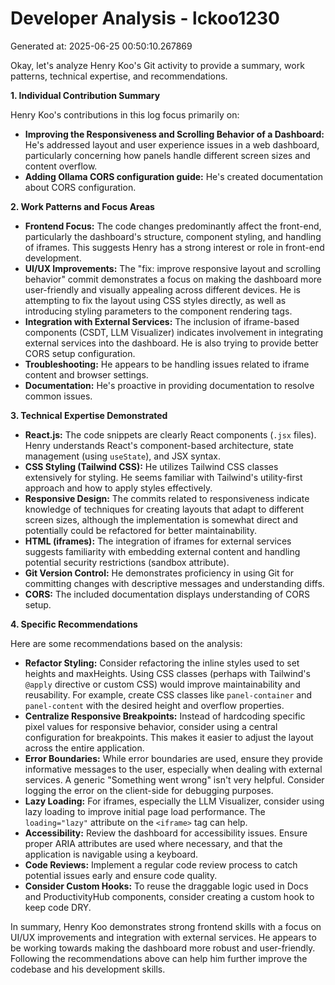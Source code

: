 # Developer Analysis - lckoo1230
Generated at: 2025-06-25 00:50:10.267869

Okay, let's analyze Henry Koo's Git activity to provide a summary, work patterns, technical expertise, and recommendations.

**1. Individual Contribution Summary**

Henry Koo's contributions in this log focus primarily on:

*   **Improving the Responsiveness and Scrolling Behavior of a Dashboard:**  He's addressed layout and user experience issues in a web dashboard, particularly concerning how panels handle different screen sizes and content overflow.
*   **Adding Ollama CORS configuration guide:** He's created documentation about CORS configuration.

**2. Work Patterns and Focus Areas**

*   **Frontend Focus:**  The code changes predominantly affect the front-end, particularly the dashboard's structure, component styling, and handling of iframes. This suggests Henry has a strong interest or role in front-end development.
*   **UI/UX Improvements:** The "fix: improve responsive layout and scrolling behavior" commit demonstrates a focus on making the dashboard more user-friendly and visually appealing across different devices.  He is attempting to fix the layout using CSS styles directly, as well as introducing styling parameters to the component rendering tags.
*   **Integration with External Services:**  The inclusion of iframe-based components (CSDT, LLM Visualizer) indicates involvement in integrating external services into the dashboard. He is also trying to provide better CORS setup configuration.
*   **Troubleshooting:** He appears to be handling issues related to iframe content and browser settings.
*   **Documentation:** He's proactive in providing documentation to resolve common issues.

**3. Technical Expertise Demonstrated**

*   **React.js:**  The code snippets are clearly React components (`.jsx` files).  Henry understands React's component-based architecture, state management (using `useState`), and JSX syntax.
*   **CSS Styling (Tailwind CSS):**  He utilizes Tailwind CSS classes extensively for styling.  He seems familiar with Tailwind's utility-first approach and how to apply styles effectively.
*   **Responsive Design:** The commits related to responsiveness indicate knowledge of techniques for creating layouts that adapt to different screen sizes, although the implementation is somewhat direct and potentially could be refactored for better maintainability.
*   **HTML (iframes):** The integration of iframes for external services suggests familiarity with embedding external content and handling potential security restrictions (sandbox attribute).
*   **Git Version Control:** He demonstrates proficiency in using Git for committing changes with descriptive messages and understanding diffs.
*   **CORS:** The included documentation displays understanding of CORS setup.

**4. Specific Recommendations**

Here are some recommendations based on the analysis:

*   **Refactor Styling:** Consider refactoring the inline styles used to set heights and maxHeights. Using CSS classes (perhaps with Tailwind's `@apply` directive or custom CSS) would improve maintainability and reusability. For example, create CSS classes like `panel-container` and `panel-content` with the desired height and overflow properties.
*   **Centralize Responsive Breakpoints:**  Instead of hardcoding specific pixel values for responsive behavior, consider using a central configuration for breakpoints.  This makes it easier to adjust the layout across the entire application.
*   **Error Boundaries:** While error boundaries are used, ensure they provide informative messages to the user, especially when dealing with external services. A generic "Something went wrong" isn't very helpful. Consider logging the error on the client-side for debugging purposes.
*   **Lazy Loading:**  For iframes, especially the LLM Visualizer, consider using lazy loading to improve initial page load performance.  The `loading="lazy"` attribute on the `<iframe>` tag can help.
*   **Accessibility:**  Review the dashboard for accessibility issues.  Ensure proper ARIA attributes are used where necessary, and that the application is navigable using a keyboard.
*   **Code Reviews:** Implement a regular code review process to catch potential issues early and ensure code quality.
*   **Consider Custom Hooks:** To reuse the draggable logic used in Docs and ProductivityHub components, consider creating a custom hook to keep code DRY.

In summary, Henry Koo demonstrates strong frontend skills with a focus on UI/UX improvements and integration with external services. He appears to be working towards making the dashboard more robust and user-friendly. Following the recommendations above can help him further improve the codebase and his development skills.
